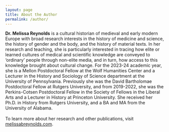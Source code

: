```yaml
---
layout: page
title: About the Author
permalink: /author/
---
```


**Dr. Melissa Reynolds** is a cultural historian of medieval and early modern Europe with broad 
research interests in the
history of medicine and science, the history of gender and the body, and the history of
material texts. In her research and teaching, she is particularly interested in
tracing how elite or learned cultures of medical and scientific knowledge are conveyed
to ‘ordinary’ people through non-elite media, and in turn, how access to this knowledge
brought about cultural change. For the 2023-24 academic year, she is a Mellon Postdoctoral 
Fellow at the Wolf Humanities Center and a Lecturer in the History and Sociology of Science
department at the University of Pennsylvania. Previously she was
the David Bartholomae Postdoctoral Fellow at Rutgers University, and from 2019-2022, she was 
the Perkins-Cotsen Postdoctoral Fellow in the Society of Fellows in
the Liberal Arts and a Lecturer in History at Princeton University. She received her Ph.D.
in History from Rutgers University, and a BA and MA from the University of Alabama.
<br>
<br>
To learn more about her research and other publications, visit [melissabreynolds.com](https://melissabreynolds.com).
